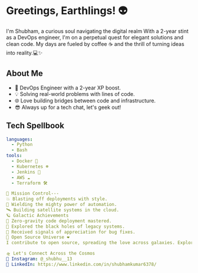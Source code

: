 # Greetings, Earthlings! 👽

I'm Shubham, a curious soul navigating the digital realm With a 2-year stint as a DevOps engineer, I'm on a perpetual quest for elegant solutions and clean code. My days are fueled by coffee ☕ and the thrill of turning ideas into reality.💻✨

## About Me

- 🚀 DevOps Engineer with a 2-year XP boost.
- 💡 Solving real-world problems with lines of code.
- 🌐 Love building bridges between code and infrastructure.
- 😎 Always up for a tech chat, let's geek out!

## Tech Spellbook

```yaml
languages:
  - Python
  - Bash
tools:
  - Docker 🐳
  - Kubernetes ☸️
  - Jenkins 🚀
  - AWS ☁️
  - Terraform 🛠️

🚀 Mission Control---
💥 Blasting off deployments with style.
🌌 Wielding the mighty power of automation.
🛰️ Building satellite systems in the cloud.
🪐 Galactic Achievements
🚀 Zero-gravity code deployment mastered.
🌠 Explored the black holes of legacy systems.
📡 Received signals of appreciation for bug fixes.
🌌 Open Source Universe ❤️
I contribute to open source, spreading the love across galaxies. Explore my cosmic projects and join the space mission!

🛸 Let's Connect Across the Cosmos
📡 Instagram: @_shubhu__13
🌌 LinkedIn: https://www.linkedin.com/in/shubhamkumar6378/
